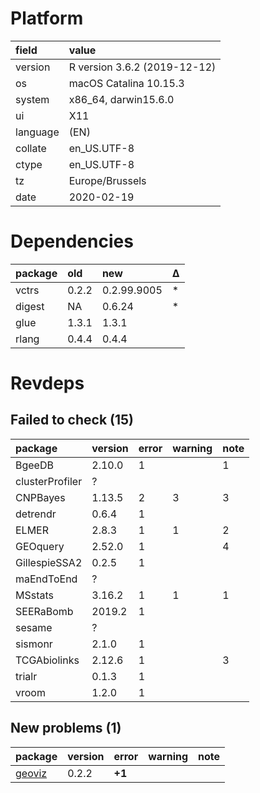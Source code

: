 # Platform

|field    |value                        |
|:--------|:----------------------------|
|version  |R version 3.6.2 (2019-12-12) |
|os       |macOS Catalina 10.15.3       |
|system   |x86_64, darwin15.6.0         |
|ui       |X11                          |
|language |(EN)                         |
|collate  |en_US.UTF-8                  |
|ctype    |en_US.UTF-8                  |
|tz       |Europe/Brussels              |
|date     |2020-02-19                   |

# Dependencies

|package |old   |new         |Δ  |
|:-------|:-----|:-----------|:--|
|vctrs   |0.2.2 |0.2.99.9005 |*  |
|digest  |NA    |0.6.24      |*  |
|glue    |1.3.1 |1.3.1       |   |
|rlang   |0.4.4 |0.4.4       |   |

# Revdeps

## Failed to check (15)

|package         |version |error |warning |note |
|:---------------|:-------|:-----|:-------|:----|
|BgeeDB          |2.10.0  |1     |        |1    |
|clusterProfiler |?       |      |        |     |
|CNPBayes        |1.13.5  |2     |3       |3    |
|detrendr        |0.6.4   |1     |        |     |
|ELMER           |2.8.3   |1     |1       |2    |
|GEOquery        |2.52.0  |1     |        |4    |
|GillespieSSA2   |0.2.5   |1     |        |     |
|maEndToEnd      |?       |      |        |     |
|MSstats         |3.16.2  |1     |1       |1    |
|SEERaBomb       |2019.2  |1     |        |     |
|sesame          |?       |      |        |     |
|sismonr         |2.1.0   |1     |        |     |
|TCGAbiolinks    |2.12.6  |1     |        |3    |
|trialr          |0.1.3   |1     |        |     |
|vroom           |1.2.0   |1     |        |     |

## New problems (1)

|package                      |version |error  |warning |note |
|:----------------------------|:-------|:------|:-------|:----|
|[geoviz](problems.md#geoviz) |0.2.2   |__+1__ |        |     |


